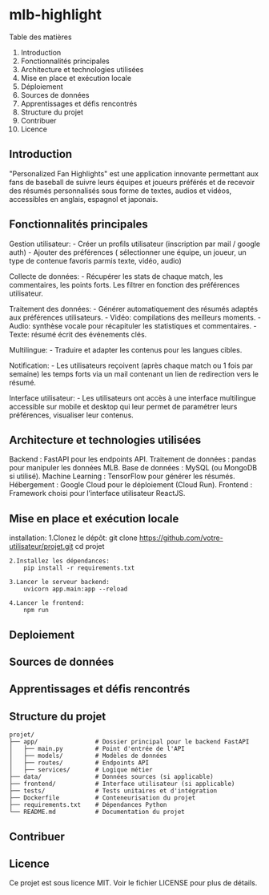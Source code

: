 # mlb-highlight
Table des matières
1. Introduction
2. Fonctionnalités principales
3. Architecture et technologies utilisées
4. Mise en place et exécution locale
5. Déploiement
6. Sources de données
7. Apprentissages et défis rencontrés
8. Structure du projet
9. Contribuer
10. Licence



## Introduction
"Personalized Fan Highlights" est une application innovante permettant aux fans de baseball de suivre leurs équipes et joueurs préférés et de recevoir des résumés personnalisés sous forme de textes, audios et vidéos, accessibles en anglais, espagnol et japonais.

## Fonctionnalités principales
Gestion utilisateur:
    - Créer un profils utilisateur (inscription par mail / google auth)
    - Ajouter des préférences ( sélectionner une équipe, un joueur, un type de contenue favoris parmis texte, vidéo, audio)

Collecte de données:
    - Récupérer les stats de chaque match, les commentaires, les points forts.
    Les filtrer en fonction des préférences utilisateur.

Traitement des données:
    - Générer automatiquement des résumés adaptés aux préférences utilisateurs.
    - Vidéo: compilations des meilleurs moments.
    - Audio: synthèse vocale pour récapituler les statistiques et commentaires.
    - Texte: résumé écrit des événements clés.

Multilingue:
    - Traduire et adapter les contenus pour les langues cibles.

Notification:
    - Les utilisateurs reçoivent (après chaque match ou 1 fois par semaine) les temps forts via un mail contenant un lien de redirection vers le résumé.

Interface utilisateur:
    - Les utilisateurs ont accès à une interface multilingue accessible sur mobile et desktop qui leur permet de paramétrer leurs préférences, visualiser leur contenus.

## Architecture et technologies utilisées
Backend : FastAPI pour les endpoints API.
Traitement de données : pandas pour manipuler les données MLB.
Base de données : MySQL (ou MongoDB si utilisé).
Machine Learning : TensorFlow pour générer les résumés.
Hébergement : Google Cloud pour le déploiement (Cloud Run).
Frontend : Framework choisi pour l’interface utilisateur ReactJS.

## Mise en place et exécution locale
installation: 
    1.Clonez le dépôt:
        git clone https://github.com/votre-utilisateur/projet.git
        cd projet
    
    2.Installez les dépendances:
        pip install -r requirements.txt

    3.Lancer le serveur backend:
        uvicorn app.main:app --reload

    4.Lancer le frontend:
        npm run

## Deploiement



## Sources de données




## Apprentissages et défis rencontrés



## Structure du projet
```
projet/
├── app/                # Dossier principal pour le backend FastAPI
│   ├── main.py         # Point d'entrée de l'API
│   ├── models/         # Modèles de données
│   ├── routes/         # Endpoints API
│   ├── services/       # Logique métier
├── data/               # Données sources (si applicable)
├── frontend/           # Interface utilisateur (si applicable)
├── tests/              # Tests unitaires et d'intégration
├── Dockerfile          # Conteneurisation du projet
├── requirements.txt    # Dépendances Python
└── README.md           # Documentation du projet
```
## Contribuer


## Licence
Ce projet est sous licence MIT. Voir le fichier LICENSE pour plus de détails.